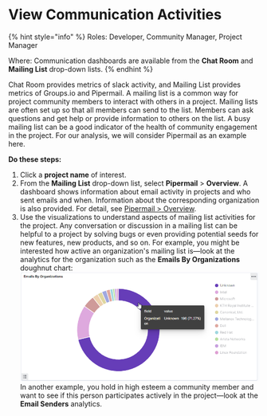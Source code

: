 # View Communication Activities

{% hint style="info" %}
Roles: Developer, Community Manager, Project Manager

Where: Communication dashboards are available from the **Chat Room** and **Mailing List** drop-down lists.
{% endhint %}

Chat Room provides metrics of slack activity, and Mailing List provides metrics of  Groups.io and Pipermail. A mailing list is a common way for project community members to interact with others in a project. Mailing lists are often set up so that all members can send to the list. Members can ask questions and get help or provide information to others on the list. A busy mailing list can be a good indicator of the health of community engagement in the project. For our analysis, we will consider Pipermail as an example here.

**Do these steps:**

1. Click a **project name** of interest.
2. From the **Mailing List** drop-down list, select **Pipermail** &gt; **Overview**. A dashboard shows information about email activity in projects and who sent emails and when. Information about the corresponding organization is also provided. For detail, see [Pipermail &gt; Overview](../viewing-dashboards/mailing-list/pipermail.md#overview).
3. Use the visualizations to understand aspects of mailing list activities for the project. Any conversation or discussion in a mailing list can be helpful to a project by solving bugs or even providing potential seeds for new features, new products, and so on. For example, you might be interested how active an organization's mailing list is—look at the analytics for the organization such as the **Emails By Organizations** doughnut chart: ![](../../../.gitbook/assets/emails-by-organizations.png) In another example, you hold in high esteem a community member and want to see if this person participates actively in the project—look at the **Email Senders** analytics.

